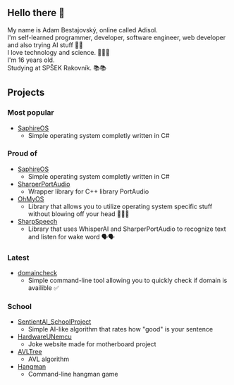 ## Hello there 👋
My name is Adam Bestajovský, online called Adisol. \
I'm self-learned programmer, developer, software engineer, web developer and also trying AI stuff 🫣✨ \
I love technology and science. 👨‍💻🔭 \
I'm 16 years old. \
Studying at SPŠEK Rakovník. 📚📚

## Projects
### Most popular
 - [SaphireOS](https://github.com/Adisol07/SaphireOS)
   - Simple operating system completly written in C#

### Proud of
 - [SaphireOS](https://github.com/Adisol07/SaphireOS)
   - Simple operating system completly written in C#
 - [SharperPortAudio](https://github.com/Adisol07/SharperPortAudio)
   - Wrapper library for C++ library PortAudio
 - [OhMyOS](https://github.com/Adisol07/OhMyOS)
   - Library that allows you to utilize operating system specific stuff without blowing off your head 😵‍💫🤯
 - [SharpSpeech](https://github.com/Adisol07/SharpSpeech)
   - Library that uses WhisperAI and SharperPortAudio to recognize text and listen for wake word 🗣️🗣️

### Latest
 - [domaincheck](https://github.com/Adisol07/domaincheck)
   - Simple command-line tool allowing you to quickly check if domain is availible ✅

### School
 - [SentientAI_SchoolProject](https://github.com/Adisol07/SentientAI_SchoolProject)
   - Simple AI-like algorithm that rates how "good" is your sentence
 - [HardwareUNemcu](https://github.com/Adisol07/HardwareUNemcu)
   - Joke website made for motherboard project
 - [AVLTree](https://github.com/Adisol07/AVLTree)
   - AVL algorithm
 - [Hangman](https://github.com/Adisol07/Hangman)
   - Command-line hangman game
